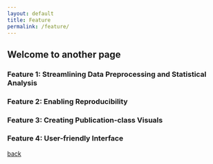 ```yaml
---
layout: default
title: Feature
permalink: /feature/
---
```


## Welcome to another page 

### Feature 1: Streamlining Data Preprocessing and Statistical Analysis

### Feature 2: Enabling Reproducibility 

### Feature 3: Creating Publication-class Visuals 

### Feature 4: User-friendly Interface

[back](./) 

